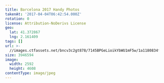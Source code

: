 ```yaml
---
title: Barcelona 2017 Handy Photos
takenAt: '2017-04-04T06:42:54.000Z'
rotation: 0
license: Attribution-NoDerivs License
geo:
  lat: 41.372867
  lng: 2.161409
tags: []
url: >-
  //images.ctfassets.net/bncv3c2gt878/7145BPGeLioikYbWU1mF5w/1a1180834fffce4d2a3ae048be305f39/barcelona-2017-handy-photos_33719568460_o
size: 3946594
image:
  width: 2592
  height: 4608
contentType: image/jpeg
---
```


